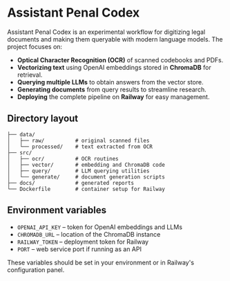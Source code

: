 # Assistant Penal Codex

Assistant Penal Codex is an experimental workflow for digitizing legal documents and making them queryable with modern language models. The project focuses on:

- **Optical Character Recognition (OCR)** of scanned codebooks and PDFs.
- **Vectorizing text** using OpenAI embeddings stored in **ChromaDB** for retrieval.
- **Querying multiple LLMs** to obtain answers from the vector store.
- **Generating documents** from query results to streamline research.
- **Deploying** the complete pipeline on **Railway** for easy management.

## Directory layout

```
├── data/
│   ├── raw/          # original scanned files
│   └── processed/    # text extracted from OCR
├── src/
│   ├── ocr/          # OCR routines
│   ├── vector/       # embedding and ChromaDB code
│   ├── query/        # LLM querying utilities
│   └── generate/     # document generation scripts
├── docs/             # generated reports
└── Dockerfile        # container setup for Railway
```

## Environment variables

- `OPENAI_API_KEY` – token for OpenAI embeddings and LLMs
- `CHROMADB_URL` – location of the ChromaDB instance
- `RAILWAY_TOKEN` – deployment token for Railway
- `PORT` – web service port if running as an API

These variables should be set in your environment or in Railway's configuration panel.

